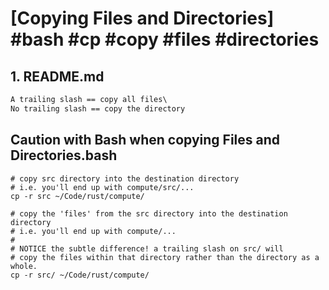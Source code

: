 # [Copying Files and Directories] #bash #cp #copy #files #directories

## 1. README.md

```markdown
A trailing slash == copy all files\
No trailing slash == copy the directory
```

## Caution with Bash when copying Files and Directories.bash

```shell
# copy src directory into the destination directory
# i.e. you'll end up with compute/src/...
cp -r src ~/Code/rust/compute/

# copy the 'files' from the src directory into the destination directory
# i.e. you'll end up with compute/...
#
# NOTICE the subtle difference! a trailing slash on src/ will 
# copy the files within that directory rather than the directory as a whole.
cp -r src/ ~/Code/rust/compute/
```

